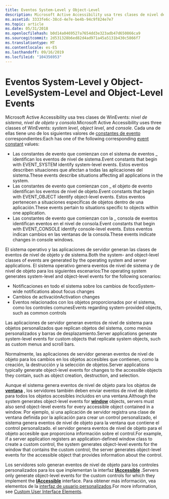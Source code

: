 ```yaml
---
title: Eventos System-Level y Object-Level
description: Microsoft Active Accessibility usa tres clases de nivel de sistema, nivel de objeto y consola de WinEvents.
ms.assetid: 3333fe6c-38cd-4e7e-be4b-94c9f824e7e7
ms.topic: article
ms.date: 05/31/2018
ms.openlocfilehash: b0d14a0469527a7654dd3e323adb47d650866ca9
ms.sourcegitcommit: 2d531328b6ed82d4ad971a45a5131b430c5866f7
ms.translationtype: MT
ms.contentlocale: es-ES
ms.lasthandoff: 09/16/2019
ms.locfileid: "104356953"
---
```

# <a name="system-level-and-object-level-events"></a><span data-ttu-id="6f853-103">Eventos System-Level y Object-Level</span><span class="sxs-lookup"><span data-stu-id="6f853-103">System-Level and Object-Level Events</span></span>

<span data-ttu-id="6f853-104">Microsoft Active Accessibility usa tres clases de WinEvents: *nivel de sistema*, *nivel de objeto* y *consola*.</span><span class="sxs-lookup"><span data-stu-id="6f853-104">Microsoft Active Accessibility uses three classes of WinEvents: *system level*, *object level*, and *console*.</span></span> <span data-ttu-id="6f853-105">Cada una de ellas tiene uno de los siguientes valores de [constantes de evento](event-constants.md) correspondientes:</span><span class="sxs-lookup"><span data-stu-id="6f853-105">Each has one of the following corresponding [event constant](event-constants.md) values:</span></span>

-   <span data-ttu-id="6f853-106">Las constantes de evento que comienzan con el sistema de eventos \_ identifican los eventos de nivel de sistema.</span><span class="sxs-lookup"><span data-stu-id="6f853-106">Event constants that begin with EVENT\_SYSTEM identify system-level events.</span></span> <span data-ttu-id="6f853-107">Estos eventos describen situaciones que afectan a todas las aplicaciones del sistema.</span><span class="sxs-lookup"><span data-stu-id="6f853-107">These events describe situations affecting all applications in the system.</span></span>
-   <span data-ttu-id="6f853-108">Las constantes de evento que comienzan con \_ el objeto de evento identifican los eventos de nivel de objeto.</span><span class="sxs-lookup"><span data-stu-id="6f853-108">Event constants that begin with EVENT\_OBJECT identify object-level events.</span></span> <span data-ttu-id="6f853-109">Estos eventos pertenecen a situaciones específicas de objetos dentro de una aplicación.</span><span class="sxs-lookup"><span data-stu-id="6f853-109">These events pertain to situations specific to objects within one application.</span></span>
-   <span data-ttu-id="6f853-110">Las constantes de evento que comienzan con la \_ consola de eventos identifican eventos en el nivel de consola.</span><span class="sxs-lookup"><span data-stu-id="6f853-110">Event constants that begin with EVENT\_CONSOLE identify console-level events.</span></span> <span data-ttu-id="6f853-111">Estos eventos indican cambios en las ventanas de la consola.</span><span class="sxs-lookup"><span data-stu-id="6f853-111">These events indicate changes in console windows.</span></span>

<span data-ttu-id="6f853-112">El sistema operativo y las aplicaciones de servidor generan las clases de eventos de nivel de objeto y de sistema.</span><span class="sxs-lookup"><span data-stu-id="6f853-112">Both the system- and object-level classes of events are generated by the operating system and server applications.</span></span> <span data-ttu-id="6f853-113">El sistema operativo genera eventos de nivel de sistema y de nivel de objeto para los siguientes escenarios:</span><span class="sxs-lookup"><span data-stu-id="6f853-113">The operating system generates system-level and object-level events for the following scenarios:</span></span>

-   <span data-ttu-id="6f853-114">Notificaciones en todo el sistema sobre los cambios de foco</span><span class="sxs-lookup"><span data-stu-id="6f853-114">System-wide notifications about focus changes</span></span>
-   <span data-ttu-id="6f853-115">Cambios de activación</span><span class="sxs-lookup"><span data-stu-id="6f853-115">Activation changes</span></span>
-   <span data-ttu-id="6f853-116">Eventos relacionados con los objetos proporcionados por el sistema, como los controles comunes</span><span class="sxs-lookup"><span data-stu-id="6f853-116">Events regarding system-provided objects, such as common controls</span></span>

<span data-ttu-id="6f853-117">Las aplicaciones de servidor generan eventos de nivel de sistema para objetos personalizados que replican objetos del sistema, como menús personalizados y barras de desplazamiento.</span><span class="sxs-lookup"><span data-stu-id="6f853-117">Server applications generate system-level events for custom objects that replicate system objects, such as custom menus and scroll bars.</span></span>

<span data-ttu-id="6f853-118">Normalmente, las aplicaciones de servidor generan eventos de nivel de objeto para los cambios en los objetos accesibles que contienen, como la creación, la destrucción y la selección de objetos.</span><span class="sxs-lookup"><span data-stu-id="6f853-118">Server applications typically generate object-level events for changes to the accessible objects they contain, such as object creation, destruction, and selection.</span></span>

<span data-ttu-id="6f853-119">Aunque el sistema genera eventos de nivel de objeto para los objetos de [**ventana**](window.md) , los servidores también deben enviar eventos de nivel de objeto para todos los objetos accesibles incluidos en una ventana.</span><span class="sxs-lookup"><span data-stu-id="6f853-119">Although the system generates object-level events for [**window**](window.md) objects, servers must also send object-level events for every accessible object contained in a window.</span></span> <span data-ttu-id="6f853-120">Por ejemplo, si una aplicación de servidor registra una clase de ventana definida por la aplicación para crear un control personalizado, el sistema genera eventos de nivel de objeto para la ventana que contiene el control personalizado. el servidor genera eventos de nivel de objeto para el objeto accesible que proporciona información sobre el control.</span><span class="sxs-lookup"><span data-stu-id="6f853-120">For example, if a server application registers an application-defined window class to create a custom control, the system generates object-level events for the window that contains the custom control; the server generates object-level events for the accessible object that provides information about the control.</span></span>

<span data-ttu-id="6f853-121">Los servidores solo generan eventos de nivel de objeto para los controles personalizados para los que implementan la interfaz [**IAccessible**](/windows/desktop/api/oleacc/nn-oleacc-iaccessible) .</span><span class="sxs-lookup"><span data-stu-id="6f853-121">Servers only generate object-level events for the custom controls for which they implement the [**IAccessible**](/windows/desktop/api/oleacc/nn-oleacc-iaccessible) interface.</span></span> <span data-ttu-id="6f853-122">Para obtener más información, vea elementos de la [interfaz de usuario personalizados](custom-user-interface-elements.md).</span><span class="sxs-lookup"><span data-stu-id="6f853-122">For more information, see [Custom User Interface Elements](custom-user-interface-elements.md).</span></span>

 

 




